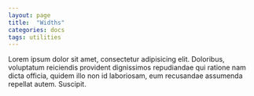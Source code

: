 ```yaml
---
layout: page
title:  "Widths"
categories: docs
tags: utilities
---
```

Lorem ipsum dolor sit amet, consectetur adipisicing elit. Doloribus, voluptatum reiciendis provident dignissimos repudiandae qui ratione nam dicta officia, quidem illo non id laboriosam, eum recusandae assumenda repellat autem. Suscipit.
